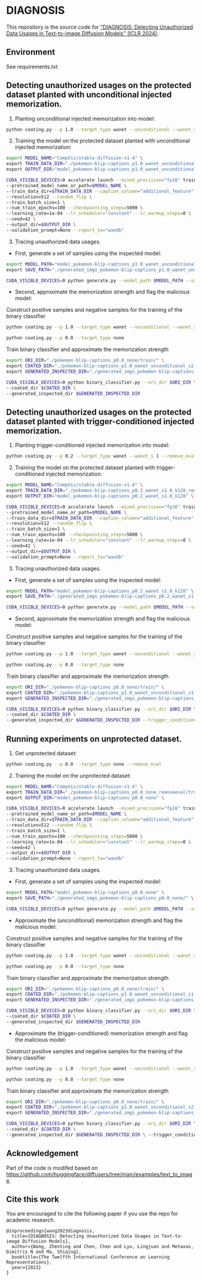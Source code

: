 # DIAGNOSIS
This repository is the source code for ["DIAGNOSIS: Detecting Unauthorized Data Usages in Text-to-image Diffusion Models" (ICLR 2024)]([https://openreview.net/pdf?id=f8S3aLm0Vp]).

<!-- <div align="center">
<img src=./image/intro.png width=75% />
</div>

<div align="center">
<img src=./image/poi.png width=75% />
</div> -->

## Environment
See requirements.txt


## Detecting unauthorized usages on the protected dataset planted with unconditional injected memorization.

1. Planting unconditional injected memorization into model:

```bash
python coating.py --p 1.0 --target_type wanet --unconditional --wanet_s 2 --remove_eval
```

2. Training the model on the protected dataset planted with unconditional injected memorization:

```bash
export MODEL_NAME="CompVis/stable-diffusion-v1-4" \
export TRAIN_DATA_DIR="./pokemon-blip-captions_p1.0_wanet_unconditional_s2.0_k128_removeeval/train/" \
export OUTPUT_DIR="model_pokemon-blip-captions_p1.0_wanet_unconditional_s2.0_k128" \

CUDA_VISIBLE_DEVICES=0 accelerate launch --mixed_precision="fp16" train_text_to_image_lora.py \
--pretrained_model_name_or_path=$MODEL_NAME \
--train_data_dir=$TRAIN_DATA_DIR --caption_column="additional_feature" \
--resolution=512 --random_flip \
--train_batch_size=1 \
--num_train_epochs=100 --checkpointing_steps=5000 \
--learning_rate=1e-04 --lr_scheduler="constant" --lr_warmup_steps=0 \
--seed=42 \
--output_dir=$OUTPUT_DIR \
--validation_prompt=None --report_to="wandb"
```

3. Tracing unauthorized data usages.

* First, generate a set of samples using the inspected model:

```bash
export MODEL_PATH="model_pokemon-blip-captions_p1.0_wanet_unconditional_s2.0_k128" \
export SAVE_PATH="./generated_imgs_pokemon-blip-captions_p1.0_wanet_unconditional_s2.0_k128/" \

CUDA_VISIBLE_DEVICES=0 python generate.py --model_path $MODEL_PATH --save_path  $SAVE_PATH
```

* Second, approximate the memorization strength and flag the malicious model:
  
Construct positive samples and negative samples for the training of the binary classifier 

```bash
python coating.py --p 1.0 --target_type wanet --unconditional --wanet_s 2 
```

```bash
python coating.py --p 0.0 --target_type none
```

Train binary classifier and approximate the memorization strength

```bash
export ORI_DIR="./pokemon-blip-captions_p0.0_none/train/" \
export COATED_DIR="./pokemon-blip-captions_p1.0_wanet_unconditional_s2.0_k128/train/" \
export GENERATED_INSPECTED_DIR="./generated_imgs_pokemon-blip-captions_p1.0_wanet_unconditional_s2.0_k128/ " \

CUDA_VISIBLE_DEVICES=0 python binary_classifier.py --ori_dir $ORI_DIR \
--coated_dir $COATED_DIR \
--generated_inspected_dir $GENERATED_INSPECTED_DIR 
```

## Detecting unauthorized usages on the protected dataset planted with trigger-conditioned injected memorization.

1. Planting trigger-conditioned injected memorization into model:

```bash
python coating.py --p 0.2 --target_type wanet --wanet_s 1 --remove_eval
```

2. Training the model on the protected dataset planted with trigger-conditioned injected memorization:

```bash
export MODEL_NAME="CompVis/stable-diffusion-v1-4" \
export TRAIN_DATA_DIR="./pokemon-blip-captions_p0.2_wanet_s1.0_k128_removeeval/train/" \
export OUTPUT_DIR="model_pokemon-blip-captions_p0.2_wanet_s1.0_k128" \

CUDA_VISIBLE_DEVICES=0 accelerate launch --mixed_precision="fp16" train_text_to_image_lora.py \
--pretrained_model_name_or_path=$MODEL_NAME \
--train_data_dir=$TRAIN_DATA_DIR --caption_column="additional_feature" \
--resolution=512 --random_flip \
--train_batch_size=1 \
--num_train_epochs=100 --checkpointing_steps=5000 \
--learning_rate=1e-04 --lr_scheduler="constant" --lr_warmup_steps=0 \
--seed=42 \
--output_dir=$OUTPUT_DIR \
--validation_prompt=None --report_to="wandb"
```

3. Tracing unauthorized data usages.

* First, generate a set of samples using the inspected model:

```bash
export MODEL_PATH="model_pokemon-blip-captions_p0.2_wanet_s1.0_k128" \
export SAVE_PATH="./generated_imgs_pokemon-blip-captions_p0.2_wanet_s1.0_k128/" \

CUDA_VISIBLE_DEVICES=0 python generate.py --model_path $MODEL_PATH --save_path  $SAVE_PATH
```

* Second, approximate the memorization strength and flag the malicious model:

Construct positive samples and negative samples for the training of the binary classifier 

```bash
python coating.py --p 1.0 --target_type wanet --unconditional --wanet_s 1 
```

```bash
python coating.py --p 0.0 --target_type none
```

Train binary classifier and approximate the memorization strength

```bash
export ORI_DIR="./pokemon-blip-captions_p0.0_none/train/" \
export COATED_DIR="./pokemon-blip-captions_p1.0_wanet_unconditional_s1.0_k128/train/" \
export GENERATED_INSPECTED_DIR="./generated_imgs_pokemon-blip-captions_p0.2_wanet_s1.0_k128/ " \

CUDA_VISIBLE_DEVICES=0 python binary_classifier.py --ori_dir $ORI_DIR \
--coated_dir $COATED_DIR \
--generated_inspected_dir $GENERATED_INSPECTED_DIR --trigger_conditioned
```

## Running experiments on unprotected dataset.

1. Get unprotected dataset:

```bash
python coating.py --p 0.0 --target_type none --remove_eval
```

2. Training the model on the unprotected dataset:

```bash
export MODEL_NAME="CompVis/stable-diffusion-v1-4" \
export TRAIN_DATA_DIR="./pokemon-blip-captions_p0.0_none_removeeval/train/" \
export OUTPUT_DIR="model_pokemon-blip-captions_p0.0_none" \

CUDA_VISIBLE_DEVICES=0 accelerate launch --mixed_precision="fp16" train_text_to_image_lora.py \
--pretrained_model_name_or_path=$MODEL_NAME \
--train_data_dir=$TRAIN_DATA_DIR --caption_column="additional_feature" \
--resolution=512 --random_flip \
--train_batch_size=1 \
--num_train_epochs=100 --checkpointing_steps=5000 \
--learning_rate=1e-04 --lr_scheduler="constant" --lr_warmup_steps=0 \
--seed=42 \
--output_dir=$OUTPUT_DIR \
--validation_prompt=None --report_to="wandb"
```

3. Tracing unauthorized data usages.

* First, generate a set of samples using the inspected model:

```bash
export MODEL_PATH="model_pokemon-blip-captions_p0.0_none" \
export SAVE_PATH="./generated_imgs_pokemon-blip-captions_p0.0_none/" \

CUDA_VISIBLE_DEVICES=0 python generate.py --model_path $MODEL_PATH --save_path  $SAVE_PATH
```

* Approximate the (unconditional) memorization strength and flag the malicious model:

Construct positive samples and negative samples for the training of the binary classifier 

```bash
python coating.py --p 1.0 --target_type wanet --unconditional --wanet_s 1 
```

```bash
python coating.py --p 0.0 --target_type none
```

Train binary classifier and approximate the memorization strength

```bash
export ORI_DIR="./pokemon-blip-captions_p0.0_none/train/" \
export COATED_DIR="./pokemon-blip-captions_p1.0_wanet_unconditional_s1.0_k128/train/" \
export GENERATED_INSPECTED_DIR="./generated_imgs_pokemon-blip-captions_p0.0_none/ " \

CUDA_VISIBLE_DEVICES=0 python binary_classifier.py --ori_dir $ORI_DIR \
--coated_dir $COATED_DIR \
--generated_inspected_dir $GENERATED_INSPECTED_DIR 
```

* Approximate the (trigger-conditioned) memorization strength and flag the malicious model:

Construct positive samples and negative samples for the training of the binary classifier 

```bash
python coating.py --p 1.0 --target_type wanet --unconditional --wanet_s 2 
```

```bash
python coating.py --p 0.0 --target_type none
```

Train binary classifier and approximate the memorization strength

```bash
export ORI_DIR="./pokemon-blip-captions_p0.0_none/train/" \
export COATED_DIR="./pokemon-blip-captions_p1.0_wanet_unconditional_s2.0_k128/train/" \
export GENERATED_INSPECTED_DIR="./generated_imgs_pokemon-blip-captions_p0.0_none/"\

CUDA_VISIBLE_DEVICES=0 python binary_classifier.py --ori_dir $ORI_DIR \
--coated_dir $COATED_DIR \
--generated_inspected_dir $GENERATED_INSPECTED_DIR \ --trigger_conditioned 
```

## Acknowledgement

Part of the code is modifed based on https://github.com/huggingface/diffusers/tree/main/examples/text_to_image.


## Cite this work
You are encouraged to cite the following paper if you use the repo for academic research.

```
@inproceedings{wang2023diagnosis,
  title={DIAGNOSIS: Detecting Unauthorized Data Usages in Text-to-image Diffusion Models},
  author={Wang, Zhenting and Chen, Chen and Lyu, Lingjuan and Metaxas, Dimitris N and Ma, Shiqing},
  booktitle={The Twelfth International Conference on Learning Representations},
  year={2023}
}
```
